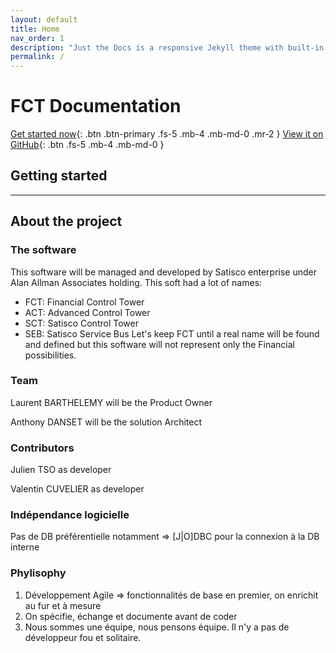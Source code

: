 ```yaml
---
layout: default
title: Home
nav_order: 1
description: "Just the Docs is a responsive Jekyll theme with built-in search that is easily customizable and hosted on GitHub Pages."
permalink: /
---
```


# FCT Documentation
[Get started now](#getting-started){: .btn .btn-primary .fs-5 .mb-4 .mb-md-0 .mr-2 } [View it on GitHub](https://github.com/Satisco-com/FCT--Documentation){: .btn .fs-5 .mb-4 .mb-md-0 }

## Getting started

---
## About the project

### The software
This software will be managed and developed by Satisco enterprise under Alan Allman Associates holding.
This soft had a lot of names:
- FCT: Financial Control Tower
- ACT: Advanced Control Tower
- SCT: Satisco Control Tower
- SEB: Satisco Service Bus
Let's keep FCT until a real name will be found and defined but this software will not represent only the Financial possibilities.

### Team ##
Laurent BARTHELEMY will be the Product Owner

Anthony DANSET will be the solution Architect

### Contributors ##
Julien TSO as developer

Valentin CUVELIER as developer

### Indépendance logicielle

Pas de DB préférentielle notamment => [J\|O\]DBC pour la connexion à la DB interne

### Phylisophy

1. Développement Agile => fonctionnalités de base en premier, on enrichit au fur et à mesure
2. On spécifie, échange et documente avant de coder
3. Nous sommes une équipe, nous pensons équipe. Il n'y a pas de développeur fou et solitaire.
